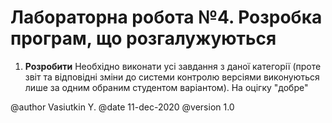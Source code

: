 # Лабораторна робота №4. Розробка програм, що розгалужуються

1. **Розробити** Необхідно виконати усі завдання з даної категорії (проте звіт та відповідні зміни до системи контролю версіями виконуються лише за одним обраним студентом варіантом).
На оцігку "добре"

@author Vasiutkin Y.
@date 11-dec-2020
@version 1.0

